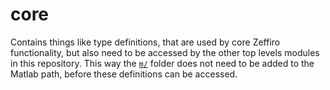 # core

Contains things like type definitions, that are used by core Zeffiro
functionality, but also need to be accessed by the other top levels modules in
this repository. This way the [`m/`](../m) folder does not need to be added to
the Matlab path, before these definitions can be accessed.
